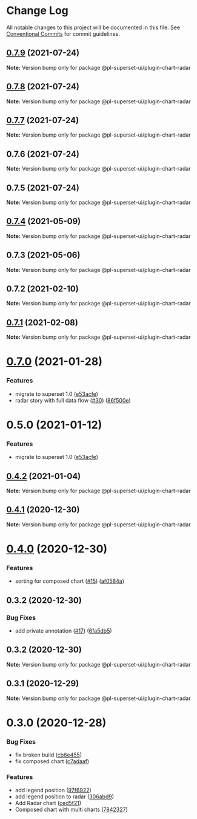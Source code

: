 # Change Log

All notable changes to this project will be documented in this file.
See [Conventional Commits](https://conventionalcommits.org) for commit guidelines.

## [0.7.9](https://github.com/behnamkvl/pl-superset-ui/compare/@pl-superset-ui/plugin-chart-radar@0.7.8...@pl-superset-ui/plugin-chart-radar@0.7.9) (2021-07-24)

**Note:** Version bump only for package @pl-superset-ui/plugin-chart-radar





## [0.7.8](https://github.com/behnamkvl/pl-superset-ui/compare/@pl-superset-ui/plugin-chart-radar@0.7.7...@pl-superset-ui/plugin-chart-radar@0.7.8) (2021-07-24)

**Note:** Version bump only for package @pl-superset-ui/plugin-chart-radar





## [0.7.7](https://github.com/behnamkvl/pl-superset-ui/compare/@pl-superset-ui/plugin-chart-radar@0.7.6...@pl-superset-ui/plugin-chart-radar@0.7.7) (2021-07-24)

**Note:** Version bump only for package @pl-superset-ui/plugin-chart-radar





## 0.7.6 (2021-07-24)

**Note:** Version bump only for package @pl-superset-ui/plugin-chart-radar





## 0.7.5 (2021-07-24)

**Note:** Version bump only for package @pl-superset-ui/plugin-chart-radar





## [0.7.4](https://github.com/behnamkvl/pl-superset-ui/compare/@pl-superset-ui/plugin-chart-radar@0.7.3...@pl-superset-ui/plugin-chart-radar@0.7.4) (2021-05-09)

**Note:** Version bump only for package @pl-superset-ui/plugin-chart-radar





## 0.7.3 (2021-05-06)

**Note:** Version bump only for package @pl-superset-ui/plugin-chart-radar





## 0.7.2 (2021-02-10)

**Note:** Version bump only for package @pl-superset-ui/plugin-chart-radar





## [0.7.1](https://github.com/behnamkvl/pl-superset-ui/compare/@pl-superset-ui/plugin-chart-radar@0.7.0...@pl-superset-ui/plugin-chart-radar@0.7.1) (2021-02-08)

**Note:** Version bump only for package @pl-superset-ui/plugin-chart-radar





# [0.7.0](https://github.com/behnamkvl/pl-superset-ui/compare/@pl-superset-ui/plugin-chart-radar@0.5.0...@pl-superset-ui/plugin-chart-radar@0.7.0) (2021-01-28)


### Features

* migrate to superset 1.0 ([e53acfe](https://github.com/behnamkvl/pl-superset-ui/commit/e53acfed93ee1f39fcd8a63b065b284ab513b692))
* radar story with full data flow ([#30](https://github.com/behnamkvl/pl-superset-ui/issues/30)) ([86f500e](https://github.com/behnamkvl/pl-superset-ui/commit/86f500ee3b59c90c564ca9a5eb6a5266eb10bbcb))





# 0.5.0 (2021-01-12)


### Features

* migrate to superset 1.0 ([e53acfe](https://github.com/behnamkvl/pl-superset-ui/commit/e53acfed93ee1f39fcd8a63b065b284ab513b692))





## [0.4.2](https://github.com/behnamkvl/pl-superset-ui/compare/@pl-superset-ui/plugin-chart-radar@0.4.1...@pl-superset-ui/plugin-chart-radar@0.4.2) (2021-01-04)

**Note:** Version bump only for package @pl-superset-ui/plugin-chart-radar





## [0.4.1](https://github.com/behnamkvl/pl-superset-ui/compare/@pl-superset-ui/plugin-chart-radar@0.4.0...@pl-superset-ui/plugin-chart-radar@0.4.1) (2020-12-30)

**Note:** Version bump only for package @pl-superset-ui/plugin-chart-radar





# [0.4.0](https://github.com/behnamkvl/pl-superset-ui/compare/@pl-superset-ui/plugin-chart-radar@0.3.2...@pl-superset-ui/plugin-chart-radar@0.4.0) (2020-12-30)


### Features

* sorting for composed chart ([#15](https://github.com/behnamkvl/pl-superset-ui/issues/15)) ([af0584a](https://github.com/behnamkvl/pl-superset-ui/commit/af0584af5b2108fabdb2c6c0fa0654a5a556fbd1))





## 0.3.2 (2020-12-30)


### Bug Fixes

* add private annotation ([#17](https://github.com/behnamkvl/pl-superset-ui/issues/17)) ([6fa5db5](https://github.com/behnamkvl/pl-superset-ui/commit/6fa5db5cff10792d6f14eb82f30067c8dc3e2c71))





## 0.3.2 (2020-12-30)

**Note:** Version bump only for package @pl-superset-ui/plugin-chart-radar





## 0.3.1 (2020-12-29)

**Note:** Version bump only for package @pl-superset-ui/plugin-chart-radar





# 0.3.0 (2020-12-28)


### Bug Fixes

* fix broken build ([cb6e455](https://github.com/behnamkvl/pl-superset-ui/commit/cb6e4558f133667d6ee184c9f2c4bb24aae22e0c))
* fix composed chart ([c7adaaf](https://github.com/behnamkvl/pl-superset-ui/commit/c7adaafada43133b01fdc0bcf861c29a6b5562bf))


### Features

* add legend position ([97f6922](https://github.com/behnamkvl/pl-superset-ui/commit/97f692268c91754ca3f49d1d25c5b3ae298f7670))
* add legend position to radar ([306abd9](https://github.com/behnamkvl/pl-superset-ui/commit/306abd91596c3eb6eb4e692d7d0a99b93f6e6548))
* Add Radar chart ([ced5f21](https://github.com/behnamkvl/pl-superset-ui/commit/ced5f2185ddfec2003d0b88b42c075beea0f0cb2))
* Composed chart with multi charts ([7842327](https://github.com/behnamkvl/pl-superset-ui/commit/784232758f4109e484f3052b45445f16c470d53a))
